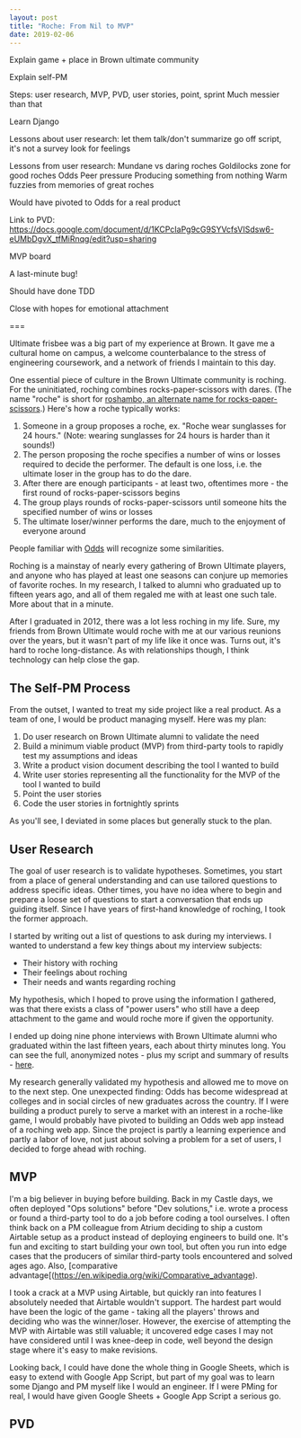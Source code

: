 ```yaml
---
layout: post
title: "Roche: From Nil to MVP"
date: 2019-02-06
---
```


Explain game + place in Brown ultimate community

Explain self-PM

Steps: user research, MVP, PVD, user stories, point, sprint
  Much messier than that

Learn Django

Lessons about user research:
	let them talk/don't summarize
	go off script, it's not a survey
	look for feelings

Lessons from user research:
	Mundane vs daring roches
	Goldilocks zone for good roches
	Odds
	Peer pressure
	Producing something from nothing
	Warm fuzzies from memories of great roches

Would have pivoted to Odds for a real product

Link to PVD: https://docs.google.com/document/d/1KCPcIaPg9cG9SYVcfsVISdsw6-eUMbDgvX_tfMiRnqg/edit?usp=sharing

MVP board

A last-minute bug!

Should have done TDD

Close with hopes for emotional attachment

===

Ultimate frisbee was a big part of my experience at Brown. It gave me a cultural home on campus, a welcome counterbalance to the stress of engineering coursework, and a network of friends I maintain to this day.

One essential piece of culture in the Brown Ultimate community is roching. For the uninitiated, roching combines rocks-paper-scissors with dares. (The name "roche" is short for [roshambo, an alternate name for rocks-paper-scissors](http://mentalfloss.com/article/80201/why-do-people-call-rock-paper-scissors-roshambo).) Here's how a roche typically works:

1. Someone in a group proposes a roche, ex. "Roche wear sunglasses for 24 hours." (Note: wearing sunglasses for 24 hours is harder than it sounds!)
1. The person proposing the roche specifies a number of wins or losses required to decide the performer. The default is one loss, i.e. the ultimate loser in the group has to do the dare.
1. After there are enough participants - at least two, oftentimes more - the first round of rocks-paper-scissors begins
1. The group plays rounds of rocks-paper-scissors until someone hits the specified number of wins or losses
1. The ultimate loser/winner performs the dare, much to the enjoyment of everyone around

People familiar with [Odds](https://what-are-the-odds.info) will recognize some similarities.

Roching is a mainstay of nearly every gathering of Brown Ultimate players, and anyone who has played at least one seasons can conjure up memories of favorite roches. In my research, I talked to alumni who graduated up to fifteen years ago, and all of them regaled me with at least one such tale. More about that in a minute.

After I graduated in 2012, there was a lot less roching in my life. Sure, my friends from Brown Ultimate would roche with me at our various reunions over the years, but it wasn't part of my life like it once was. Turns out, it's hard to roche long-distance. As with relationships though, I think technology can help close the gap.

## The Self-PM Process
From the outset, I wanted to treat my side project like a real product. As a team of one, I would be product managing myself. Here was my plan:

1. Do user research on Brown Ultimate alumni to validate the need
1. Build a minimum viable product (MVP) from third-party tools to rapidly test my assumptions and ideas
1. Write a product vision document describing the tool I wanted to build
1. Write user stories representing all the functionality for the MVP of the tool I wanted to build
1. Point the user stories
1. Code the user stories in fortnightly sprints

As you'll see, I deviated in some places but generally stuck to the plan.

## User Research

The goal of user research is to validate hypotheses. Sometimes, you start from a place of general understanding and can use tailored questions to address specific ideas. Other times, you have no idea where to begin and prepare a loose set of questions to start a conversation that ends up guiding itself. Since I have years of first-hand knowledge of roching, I took the former approach.

I started by writing out a list of questions to ask during my interviews. I wanted to understand a few key things about my interview subjects:

* Their history with roching
* Their feelings about roching
* Their needs and wants regarding roching

My hypothesis, which I hoped to prove using the information I gathered, was that there exists a class of "power users" who still have a deep attachment to the game and would roche more if given the opportunity.

I ended up doing nine phone interviews with Brown Ultimate alumni who graduated within the last fifteen years, each about thirty minutes long. You can see the full, anonymized notes - plus my script and summary of results - [here](https://docs.google.com/document/d/1O0J4Js_HD1V0fi6NRY7iLn8jy3McN9LOEaa2D6ILANk/edit).

My research generally validated my hypothesis and allowed me to move on to the next step. One unexpected finding: Odds has become widespread at colleges and in social circles of new graduates across the country. If I were building a product purely to serve a market with an interest in a roche-like game, I would probably have pivoted to building an Odds web app instead of a roching web app. Since the project is partly a learning experience and partly a labor of love, not just about solving a problem for a set of users, I decided to forge ahead with roching.

## MVP

I'm a big believer in buying before building. Back in my Castle days, we often deployed "Ops solutions" before "Dev solutions," i.e. wrote a process or found a third-party tool to do a job before coding a tool ourselves. I often think back on a PM colleague from Atrium deciding to ship a custom Airtable setup as a product instead of deploying engineers to build one. It's fun and exciting to start building your own tool, but often you run into edge cases that the producers of similar third-party tools encountered and solved ages ago. Also, [comparative advantage[(https://en.wikipedia.org/wiki/Comparative_advantage).

I took a crack at a MVP using Airtable, but quickly ran into features I absolutely needed that Airtable wouldn't support. The hardest part would have been the logic of the game - taking all the players' throws and deciding who was the winner/loser. However, the exercise of attempting the MVP with Airtable was still valuable; it uncovered edge cases I may not have considered until I was knee-deep in code, well beyond the design stage where it's easy to make revisions.

Looking back, I could have done the whole thing in Google Sheets, which is easy to extend with Google App Script, but part of my goal was to learn some Django and PM myself like I would an engineer. If I were PMing for real, I would have given Google Sheets + Google App Script a serious go.

## PVD
